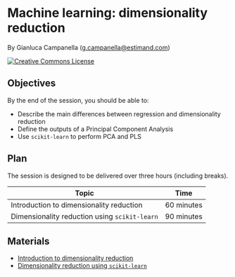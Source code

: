 # Machine learning: dimensionality reduction

By Gianluca Campanella (<g.campanella@estimand.com>)

[![Creative Commons License](https://i.creativecommons.org/l/by/4.0/80x15.png)](http://creativecommons.org/licenses/by/4.0/)

## Objectives

By the end of the session, you should be able to:

* Describe the main differences between regression and dimensionality reduction
* Define the outputs of a Principal Component Analysis
* Use `scikit-learn` to perform PCA and PLS

## Plan

The session is designed to be delivered over three hours (including breaks).

| Topic                                         | Time        |
| --------------------------------------------- | ----------- |
| Introduction to dimensionality reduction      | 60 minutes  |
| Dimensionality reduction using `scikit-learn` | 90 minutes  |

## Materials

* [Introduction to dimensionality reduction](https://cdn.rawgit.com/estimand/ga-data-science/master/11_ml_dimensionality_reduction/slides/intro_dimensionality_reduction.pdf)
* [Dimensionality reduction using `scikit-learn`](https://cdn.rawgit.com/estimand/ga-data-science/master/11_ml_dimensionality_reduction/notebooks/01_dimensionality_reduction.ipynb)

